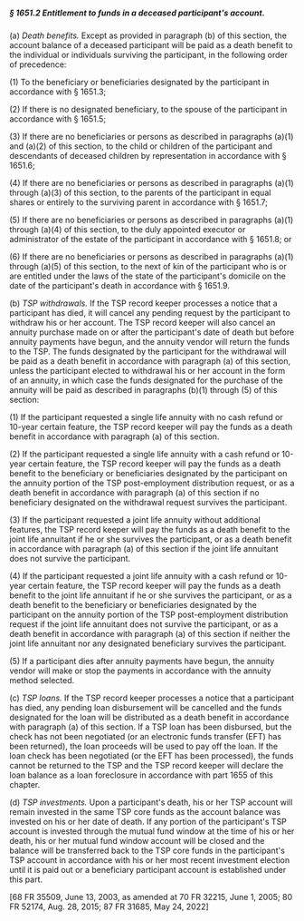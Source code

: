 ##### § 1651.2 Entitlement to funds in a deceased participant's account. #####

(a) *Death benefits.* Except as provided in paragraph (b) of this section, the account balance of a deceased participant will be paid as a death benefit to the individual or individuals surviving the participant, in the following order of precedence:

(1) To the beneficiary or beneficiaries designated by the participant in accordance with § 1651.3;

(2) If there is no designated beneficiary, to the spouse of the participant in accordance with § 1651.5;

(3) If there are no beneficiaries or persons as described in paragraphs (a)(1) and (a)(2) of this section, to the child or children of the participant and descendants of deceased children by representation in accordance with § 1651.6;

(4) If there are no beneficiaries or persons as described in paragraphs (a)(1) through (a)(3) of this section, to the parents of the participant in equal shares or entirely to the surviving parent in accordance with § 1651.7;

(5) If there are no beneficiaries or persons as described in paragraphs (a)(1) through (a)(4) of this section, to the duly appointed executor or administrator of the estate of the participant in accordance with § 1651.8; or

(6) If there are no beneficiaries or persons as described in paragraphs (a)(1) through (a)(5) of this section, to the next of kin of the participant who is or are entitled under the laws of the state of the participant's domicile on the date of the participant's death in accordance with § 1651.9.

(b) *TSP withdrawals.* If the TSP record keeper processes a notice that a participant has died, it will cancel any pending request by the participant to withdraw his or her account. The TSP record keeper will also cancel an annuity purchase made on or after the participant's date of death but before annuity payments have begun, and the annuity vendor will return the funds to the TSP. The funds designated by the participant for the withdrawal will be paid as a death benefit in accordance with paragraph (a) of this section, unless the participant elected to withdrawal his or her account in the form of an annuity, in which case the funds designated for the purchase of the annuity will be paid as described in paragraphs (b)(1) through (5) of this section:

(1) If the participant requested a single life annuity with no cash refund or 10-year certain feature, the TSP record keeper will pay the funds as a death benefit in accordance with paragraph (a) of this section.

(2) If the participant requested a single life annuity with a cash refund or 10-year certain feature, the TSP record keeper will pay the funds as a death benefit to the beneficiary or beneficiaries designated by the participant on the annuity portion of the TSP post-employment distribution request, or as a death benefit in accordance with paragraph (a) of this section if no beneficiary designated on the withdrawal request survives the participant.

(3) If the participant requested a joint life annuity without additional features, the TSP record keeper will pay the funds as a death benefit to the joint life annuitant if he or she survives the participant, or as a death benefit in accordance with paragraph (a) of this section if the joint life annuitant does not survive the participant.

(4) If the participant requested a joint life annuity with a cash refund or 10-year certain feature, the TSP record keeper will pay the funds as a death benefit to the joint life annuitant if he or she survives the participant, or as a death benefit to the beneficiary or beneficiaries designated by the participant on the annuity portion of the TSP post-employment distribution request if the joint life annuitant does not survive the participant, or as a death benefit in accordance with paragraph (a) of this section if neither the joint life annuitant nor any designated beneficiary survives the participant.

(5) If a participant dies after annuity payments have begun, the annuity vendor will make or stop the payments in accordance with the annuity method selected.

(c) *TSP loans.* If the TSP record keeper processes a notice that a participant has died, any pending loan disbursement will be cancelled and the funds designated for the loan will be distributed as a death benefit in accordance with paragraph (a) of this section. If a TSP loan has been disbursed, but the check has not been negotiated (or an electronic funds transfer (EFT) has been returned), the loan proceeds will be used to pay off the loan. If the loan check has been negotiated (or the EFT has been processed), the funds cannot be returned to the TSP and the TSP record keeper will declare the loan balance as a loan foreclosure in accordance with part 1655 of this chapter.

(d) *TSP investments.* Upon a participant's death, his or her TSP account will remain invested in the same TSP core funds as the account balance was invested on his or her date of death. If any portion of the participant's TSP account is invested through the mutual fund window at the time of his or her death, his or her mutual fund window account will be closed and the balance will be transferred back to the TSP core funds in the participant's TSP account in accordance with his or her most recent investment election until it is paid out or a beneficiary participant account is established under this part.

[68 FR 35509, June 13, 2003, as amended at 70 FR 32215, June 1, 2005; 80 FR 52174, Aug. 28, 2015; 87 FR 31685, May 24, 2022]